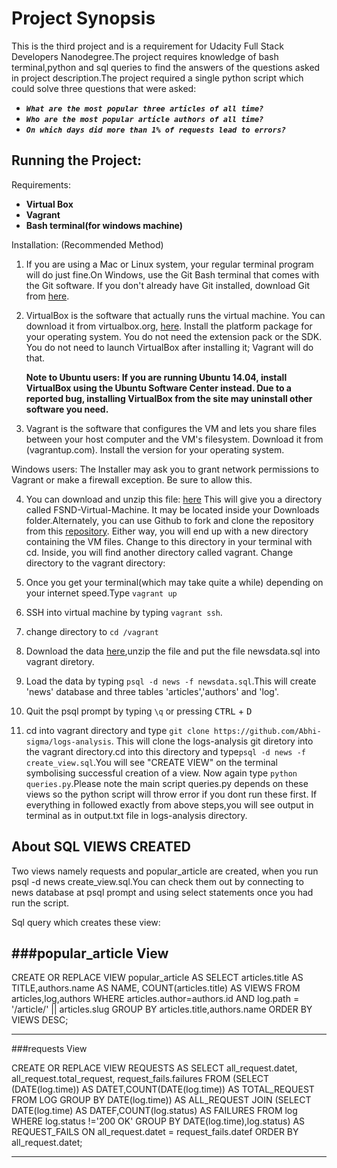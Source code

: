 
# Project Synopsis

This is the third project and is a requirement for  Udacity Full Stack Developers Nanodegree.The project
requires knowledge of bash terminal,python and sql queries to find the answers of the questions asked in project description.The
project required a single python script which could solve three questions that were asked:

+ **_`What are the most popular three articles of all time?`_**
+ **_`Who are the most popular article authors of all time?`_**
+ **_`On which days did more than 1% of requests lead to errors?`_**




## Running the Project:

Requirements:
+ **Virtual Box**
+ **Vagrant**
+ **Bash terminal(for windows machine)**


Installation:
(Recommended Method)

1. If you are using a Mac or Linux system, your regular terminal program will do just fine.On Windows, 
use the Git Bash terminal that comes with the Git software.
If you don't already have Git installed, download Git from [here](git-scm.com). 

2. VirtualBox is the software that actually runs the virtual machine. You can download it from virtualbox.org, [here](https://www.virtualbox.org/wiki/Downloads). 
Install the platform package for your operating system. You do not need the extension pack or the SDK. You do not need 
to launch VirtualBox after installing it; Vagrant will do that.

	<strong>Note to Ubuntu users:
	If you are running Ubuntu 14.04, install VirtualBox using the Ubuntu Software Center instead.
	Due to a reported bug, installing VirtualBox from the site may uninstall other software you need.</strong>

3. Vagrant is the software that configures the VM and lets you share files between your host computer 
and the VM's filesystem. Download it from (vagrantup.com). Install the version for your operating system.

Windows users: The Installer may ask you to grant network permissions to Vagrant or make a firewall exception. Be sure to allow this.


4. You can download and unzip this file: [here](https://d17h27t6h515a5.cloudfront.net/topher/2017/June/5948287e_fsnd-virtual-machine/fsnd-virtual-machine.zip)
This will give you a directory called FSND-Virtual-Machine. 
It may be located inside your Downloads folder.Alternately, you can use Github to fork and 
clone the repository from this [repository](https://github.com/udacity/fullstack-nanodegree-vm). Either way, 
you will end up with a new directory containing the VM files. Change to this directory in your terminal with cd.
Inside, you will find another directory called vagrant. Change directory to the vagrant directory:

5. Once you get your terminal(which may take quite a while) depending on your internet speed.Type `vagrant up`

6. SSH into virtual machine by typing `vagrant ssh`.

7. change directory to `cd /vagrant`

8. Download the data [here](https://d17h27t6h515a5.cloudfront.net/topher/2016/August/57b5f748_newsdata/newsdata.zip),unzip the file and put the file newsdata.sql into vagrant diretory.

9. Load the data by typing `psql -d news -f newsdata.sql`.This will create 'news' database and three tables 'articles','authors' and 'log'.

10. Quit the psql prompt by typing `\q` or pressing <kbd>CTRL</kbd> + <kbd>D</kbd>

11. cd into vagrant directory and type `git clone https://github.com/Abhi-sigma/logs-analysis`.
This will clone the logs-analysis git diretory into the vagrant directory.cd into this directory and 
type`psql -d news -f create_view.sql`.You will see "CREATE VIEW" on the terminal symbolising successful creation of a view.
Now again type `python queries.py`.Please note the main script queries.py depends on these views so the python script will throw error if you dont run these first.
If everything in followed exactly from above steps,you will see output in terminal as in output.txt file in logs-analysis directory.


## About SQL VIEWS CREATED

Two views namely requests and popular_article are created, when you run psql -d news create_view.sql.You can check them out by connecting to news database at psql prompt and using select statements once you  had run the script.

Sql query which creates these view:
 
 ###popular_article View
 -------------------------------------------------------------------------------------
 CREATE OR REPLACE VIEW popular_article AS
 SELECT articles.title AS TITLE,authors.name AS NAME,
 COUNT(articles.title) AS VIEWS FROM articles,log,authors
 WHERE articles.author=authors.id AND log.path = '/article/' || articles.slug 
 GROUP BY articles.title,authors.name ORDER BY VIEWS DESC;


 ------------------------------------------------------------------------------------------------
  ###requests View

 CREATE OR REPLACE VIEW REQUESTS AS
 SELECT all_request.datet, all_request.total_request,
 request_fails.failures FROM 
 (SELECT (DATE(log.time))
 AS DATET,COUNT(DATE(log.time)) AS TOTAL_REQUEST
 FROM LOG GROUP BY DATE(log.time)) AS ALL_REQUEST
 JOIN
 (SELECT DATE(log.time) AS DATEF,COUNT(log.status)
  AS FAILURES FROM log WHERE log.status !='200 OK'
  GROUP BY DATE(log.time),log.status) AS REQUEST_FAILS
  ON all_request.datet = request_fails.datef ORDER BY all_request.datet;

 ------------------------------------------------------------------------------------







 
